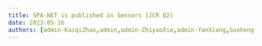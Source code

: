 ```yaml
---
title: SPA-NET is published in Sensors [JCR Q2]
date: 2023-05-16
authors: [admin-KaiqiZhao,admin,admin-ZhiyaoXie,admin-YanXiang,Guoheng Huang,Li Feng]
---
```

<!--more-->
